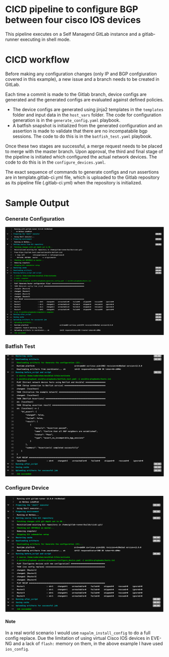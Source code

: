 # CICD pipeline to configure BGP between four cisco IOS devices

This pipeline executes on a Self Managend GitLab instance and a gitlab-runner executing in shell mode.

# CICD workflow

Before making any configuration changes (only IP and BGP confgiuration covered in this example), a new issue and a branch needs to be created in GitLab.

Each time a commit is made to the Gitlab branch, device configs are generated and the generated configs are evaluated against defined policies.
* The device configs are generated using jinja2 templates in the `templates` folder and input data in the `host_vars` folder. The code for configuration generation is in the `generate_config.yaml` playbook.
* A batfish snapshot is initialized from the generated configuration and an assertion is made to validate that there are no incompatabile bgp sessions. The code to do this is in the `batfish_test.yaml` playbook.

Once these two stages are successful, a merge request needs to be placed to merge with the master branch. Upon approval, the third and final stage of the pipeline is initiated which configured the actual network devices. The code to do this is in the `configure_devices.yaml`.

The exact sequence of commands to generate configs and run assertions are in template.gitlab-ci.yml file, which is uploaded to the Gitlab repository as its pipeline file (.gitlab-ci.yml) when the repository is initialized.

# Sample Output

### Generate Configuration
![alt text](images/generate_configuration.png)

### Batfish Test
![alt text](images/batfish_test.png)

### Configure Device
![alt text](images/configure_devices.png)

#### Note
In a real world scenario I would use `napalm_install_config` to do a full config replace.
Due the limitation of using virtual Cisco IOS devices in EVE-NG and a lack of `flash:` memory on them, in the above example I have used `ios_config`.